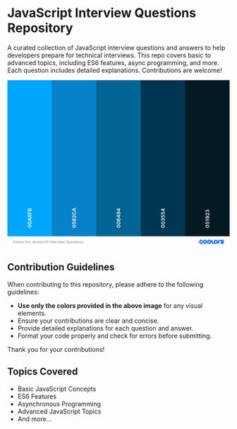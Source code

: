 # JavaScript Interview Questions Repository

A curated collection of JavaScript interview questions and answers to help developers prepare for technical interviews. This repo covers basic to advanced topics, including ES6 features, async programming, and more. Each question includes detailed explanations. Contributions are welcome!

![Color Plates](images/color-plates.png)

## Contribution Guidelines

When contributing to this repository, please adhere to the following guidelines:

- **Use only the colors provided in the above image** for any visual elements.
- Ensure your contributions are clear and concise.
- Provide detailed explanations for each question and answer.
- Format your code properly and check for errors before submitting.

Thank you for your contributions!

## Topics Covered

- Basic JavaScript Concepts
- ES6 Features
- Asynchronous Programming
- Advanced JavaScript Topics
- And more...
